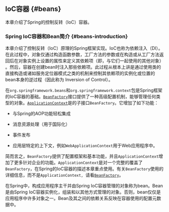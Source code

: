 ## IoC容器 {#beans}

本章介绍了Spring的控制反转（IoC）容器。

### Spring IoC容器和Bean简介 {#beans-introduction}

本章介绍了控制反转（IoC）原理的Spring框架实现。IoC也称为依赖注入（DI）。在此过程中，对象仅通过构造函数参数，工厂方法的参数或在构造或从工厂方法返回后在对象实例上设置的属性来定义其依赖项（即，与它们一起使用的其他对象） 。然后，容器在创建bean时注入那些依赖项。此过程从根本上讲是通过使用类的直接构造或诸如服务定位器模式之类的机制来控制其依赖项的实例化或位置的bean本身的逆过程（因此称为 Inversion of Control）。

在`org.springframework.beans`和`org.springframework.context`包是Spring框架的IoC容器的基础。[`BeanFactory`](https://docs.spring.io/spring-framework/docs/5.2.5.RELEASE/javadoc-api/org/springframework/beans/factory/BeanFactory.html)接口提供了一种高级配置机制，能够管理任何类型的对象。[`ApplicationContext`](https://docs.spring.io/spring-framework/docs/5.2.5.RELEASE/javadoc-api/org/springframework/context/ApplicationContext.html)是的子接口`BeanFactory`。它增加了如下功能：

* 与Spring的AOP功能轻松集成

* 消息资源处理（用于国际化）

* 事件发布

* 应用层特定的上下文，例如`WebApplicationContext`用于Web应用程序中。

简而言之，`BeanFactory`提供了配置框架和基本功能，并且`ApplicationContext`增加了更多针对企业的功能。`ApplicationContext`是对一个完整的覆盖了`BeanFactory`，在Spring的IoC容器的描述本章重点使用。有关`BeanFactory`使用的详细信息，而不是`ApplicationContext, `请看[`BeanFactory`](https://docs.spring.io/spring/docs/5.2.5.RELEASE/spring-framework-reference/core.html#beans-beanfactory)。

在Spring中，构成应用程序主干并由Spring IoC容器管理的对象称为bean。Bean是由Spring IoC容器实例化，组装和以其他方式管理的对象。否则，bean仅仅是应用程序中许多对象之一。Bean及其之间的依赖关系反映在容器使用的配置元数据中。

